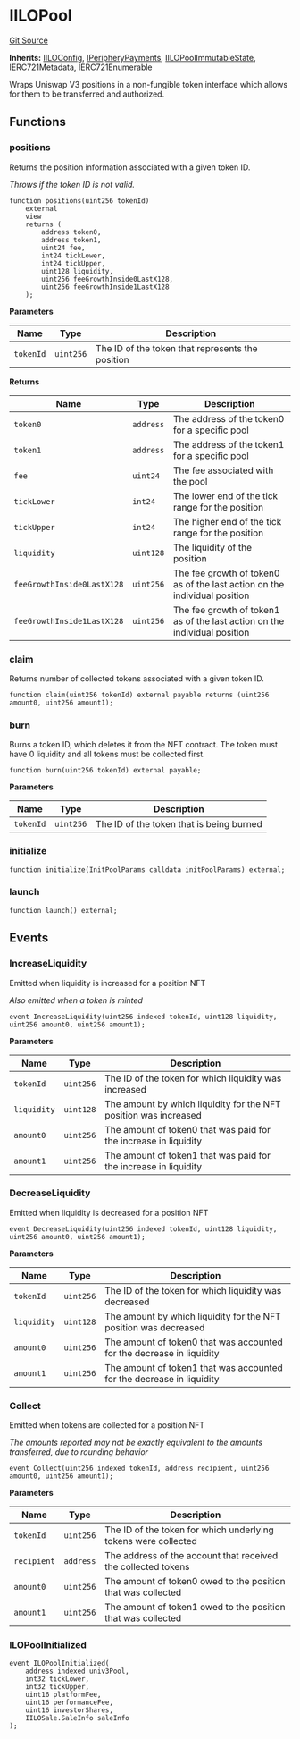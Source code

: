 # IILOPool
[Git Source](https://github.com/KYRDTeam/ilo-contracts/blob/da7613c22bad547ebd26a45d76010fc3957237e9/src/interfaces/IILOPool.sol)

**Inherits:**
[IILOConfig](/src/interfaces/IILOConfig.sol/interface.IILOConfig.md), [IPeripheryPayments](/src/interfaces/IPeripheryPayments.sol/interface.IPeripheryPayments.md), [IILOPoolImmutableState](/src/interfaces/IILOPoolImmutableState.sol/interface.IILOPoolImmutableState.md), IERC721Metadata, IERC721Enumerable

Wraps Uniswap V3 positions in a non-fungible token interface which allows for them to be transferred
and authorized.


## Functions
### positions

Returns the position information associated with a given token ID.

*Throws if the token ID is not valid.*


```solidity
function positions(uint256 tokenId)
    external
    view
    returns (
        address token0,
        address token1,
        uint24 fee,
        int24 tickLower,
        int24 tickUpper,
        uint128 liquidity,
        uint256 feeGrowthInside0LastX128,
        uint256 feeGrowthInside1LastX128
    );
```
**Parameters**

|Name|Type|Description|
|----|----|-----------|
|`tokenId`|`uint256`|The ID of the token that represents the position|

**Returns**

|Name|Type|Description|
|----|----|-----------|
|`token0`|`address`|The address of the token0 for a specific pool|
|`token1`|`address`|The address of the token1 for a specific pool|
|`fee`|`uint24`|The fee associated with the pool|
|`tickLower`|`int24`|The lower end of the tick range for the position|
|`tickUpper`|`int24`|The higher end of the tick range for the position|
|`liquidity`|`uint128`|The liquidity of the position|
|`feeGrowthInside0LastX128`|`uint256`|The fee growth of token0 as of the last action on the individual position|
|`feeGrowthInside1LastX128`|`uint256`|The fee growth of token1 as of the last action on the individual position|


### claim

Returns number of collected tokens associated with a given token ID.


```solidity
function claim(uint256 tokenId) external payable returns (uint256 amount0, uint256 amount1);
```

### burn

Burns a token ID, which deletes it from the NFT contract. The token must have 0 liquidity and all tokens
must be collected first.


```solidity
function burn(uint256 tokenId) external payable;
```
**Parameters**

|Name|Type|Description|
|----|----|-----------|
|`tokenId`|`uint256`|The ID of the token that is being burned|


### initialize


```solidity
function initialize(InitPoolParams calldata initPoolParams) external;
```

### launch


```solidity
function launch() external;
```

## Events
### IncreaseLiquidity
Emitted when liquidity is increased for a position NFT

*Also emitted when a token is minted*


```solidity
event IncreaseLiquidity(uint256 indexed tokenId, uint128 liquidity, uint256 amount0, uint256 amount1);
```

**Parameters**

|Name|Type|Description|
|----|----|-----------|
|`tokenId`|`uint256`|The ID of the token for which liquidity was increased|
|`liquidity`|`uint128`|The amount by which liquidity for the NFT position was increased|
|`amount0`|`uint256`|The amount of token0 that was paid for the increase in liquidity|
|`amount1`|`uint256`|The amount of token1 that was paid for the increase in liquidity|

### DecreaseLiquidity
Emitted when liquidity is decreased for a position NFT


```solidity
event DecreaseLiquidity(uint256 indexed tokenId, uint128 liquidity, uint256 amount0, uint256 amount1);
```

**Parameters**

|Name|Type|Description|
|----|----|-----------|
|`tokenId`|`uint256`|The ID of the token for which liquidity was decreased|
|`liquidity`|`uint128`|The amount by which liquidity for the NFT position was decreased|
|`amount0`|`uint256`|The amount of token0 that was accounted for the decrease in liquidity|
|`amount1`|`uint256`|The amount of token1 that was accounted for the decrease in liquidity|

### Collect
Emitted when tokens are collected for a position NFT

*The amounts reported may not be exactly equivalent to the amounts transferred, due to rounding behavior*


```solidity
event Collect(uint256 indexed tokenId, address recipient, uint256 amount0, uint256 amount1);
```

**Parameters**

|Name|Type|Description|
|----|----|-----------|
|`tokenId`|`uint256`|The ID of the token for which underlying tokens were collected|
|`recipient`|`address`|The address of the account that received the collected tokens|
|`amount0`|`uint256`|The amount of token0 owed to the position that was collected|
|`amount1`|`uint256`|The amount of token1 owed to the position that was collected|

### ILOPoolInitialized

```solidity
event ILOPoolInitialized(
    address indexed univ3Pool,
    int32 tickLower,
    int32 tickUpper,
    uint16 platformFee,
    uint16 performanceFee,
    uint16 investorShares,
    IILOSale.SaleInfo saleInfo
);
```

